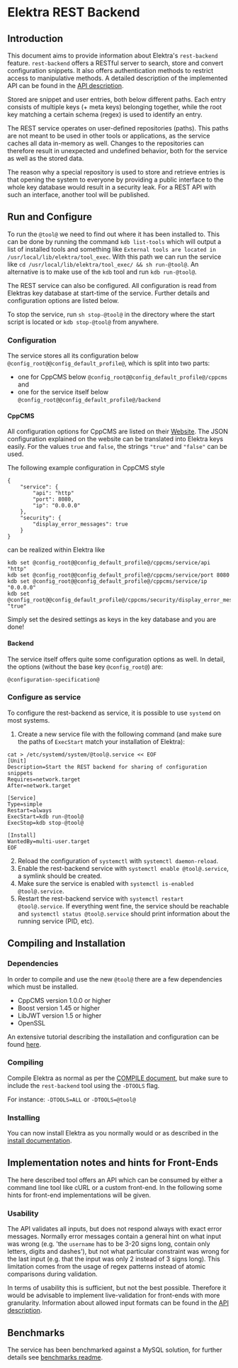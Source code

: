# Elektra REST Backend

## Introduction

This document aims to provide information about Elektra's `rest-backend` feature.
`rest-backend` offers a RESTful server to search, store and convert configuration snippets.
It also offers authentication methods to restrict access to manipulative methods.
A detailed description of the implemented API can be found in the
[API description](/doc/api_blueprints/snippet-sharing.apib).

Stored are snippet and user entries, both below different paths.
Each entry consists of multiple keys (+ meta keys) belonging together,
while the root key matching a certain schema (regex) is used to identify an entry.

The REST service operates on user-defined repositories (paths).
This paths are not meant to be used in other tools or applications,
as the service caches all data in-memory as well.
Changes to the repositories can therefore result in unexpected and undefined behavior,
both for the service as well as the stored data.

The reason why a special repository is used to store and retrieve entries is
that opening the system to everyone by providing a public interface to the
whole key database would result in a security leak.
For a REST API with such an interface, another tool will be published.

## Run and Configure

To run the `@tool@` we need to find out where it has been installed to.
This can be done by running the command `kdb list-tools` which will output a list of
installed tools and something like `External tools are located in /usr/local/lib/elektra/tool_exec`.
With this path we can run the service like `cd /usr/local/lib/elektra/tool_exec/ && sh run-@tool@`.
An alternative is to make use of the `kdb` tool and run `kdb run-@tool@`.

The REST service can also be configured. All configuration is read from Elektras
key database at start-time of the service. Further details and configuration options
are listed below.

To stop the service, run `sh stop-@tool@` in the directory where the start script is located
or `kdb stop-@tool@` from anywhere.

### Configuration

The service stores all its configuration below `@config_root@@config_default_profile@`,
which is split into two parts:

- one for CppCMS below `@config_root@@config_default_profile@/cppcms` and
- one for the service itself below `@config_root@@config_default_profile@/backend`

#### CppCMS

All configuration options for CppCMS are listed on their [Website](http://cppcms.com/wikipp/en/page/cppcms_1x_config).
The JSON configuration explained on the website can be translated into Elektra keys easily.
For the values `true` and `false`, the strings `"true"` and `"false"` can be used.

The following example configuration in CppCMS style
```
{
    "service": {
        "api": "http"
        "port": 8080,
        "ip": "0.0.0.0"
    },
    "security": {
        "display_error_messages": true
    }
}
```
can be realized within Elektra like
```
kdb set @config_root@@config_default_profile@/cppcms/service/api "http"
kdb set @config_root@@config_default_profile@/cppcms/service/port 8080
kdb set @config_root@@config_default_profile@/cppcms/service/ip "0.0.0.0"
kdb set @config_root@@config_default_profile@/cppcms/security/display_error_messages "true"
```

Simply set the desired settings as keys in the key database and you are done!

#### Backend

The service itself offers quite some configuration options as well.
In detail, the options (without the base key `@config_root@`) are:

```
@configuration-specification@
```

### Configure as service

To configure the rest-backend as service, it is possible to use `systemd` on most systems.

1) Create a new service file with the following command
(and make sure the paths of `ExecStart` match your installation of Elektra):
```
cat > /etc/systemd/system/@tool@.service << EOF
[Unit]
Description=Start the REST backend for sharing of configuration snippets
Requires=network.target
After=network.target

[Service]
Type=simple
Restart=always
ExecStart=kdb run-@tool@
ExecStop=kdb stop-@tool@

[Install]
WantedBy=multi-user.target
EOF
```
2) Reload the configuration of `systemctl` with `systemctl daemon-reload`.
3) Enable the rest-backend service with `systemctl enable @tool@.service`, a symlink should be created.
4) Make sure the service is enabled with `systemctl is-enabled @tool@.service`.
5) Restart the rest-backend service with `systemctl restart @tool@.service`.
If everything went fine, the service should be reachable and `systemctl status @tool@.service`
should print information about the running service (PID, etc).

## Compiling and Installation

### Dependencies

In order to compile and use the new `@tool@` there are a few dependencies which must be installed.

- CppCMS version 1.0.0 or higher
- Boost version 1.45 or higher
- LibJWT version 1.5 or higher
- OpenSSL

An extensive tutorial describing the installation and configuration can be found
[here](/doc/tutorials/snippet-sharing-rest-service.md).

### Compiling

Compile Elektra as normal as per the [COMPILE document](http://libelektra.org/tree/master/doc/COMPILE.md),
but make sure to include the `rest-backend` tool using the `-DTOOLS` flag.

For instance:
`-DTOOLS=ALL` or `-DTOOLS=@tool@`

### Installing

You can now install Elektra as you normally would or as described
in the [install documentation](http://libelektra.org/tree/master/doc/INSTALL.md).

## Implementation notes and hints for Front-Ends

The here described tool offers an API which can be consumed by either a command line tool
like cURL or a custom front-end. In the following some hints for front-end implementations will be given.

### Usability

The API validates all inputs, but does not respond always with exact error messages.
Normally error messages contain a general hint on what input was wrong
(e.g. 'the `username` has to be 3-20 signs long, contain only letters, digits and dashes'),
but not what particular constraint was wrong for the last input
(e.g. that the input was only 2 instead of 3 signs long).
This limitation comes from the usage of regex patterns instead of atomic comparisons during validation.

In terms of usability this is sufficient, but not the best possible.
Therefore it would be advisable to implement live-validation for front-ends with more granularity.
Information about allowed input formats can be found in the
[API description](http://libelektra.org/tree/master/doc/rest_api/snippet_sharing/api-description.apib).

## Benchmarks

The service has been benchmarked against a MySQL solution, for further details see [benchmarks readme](benchmarks/README.md).
